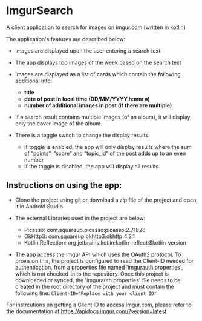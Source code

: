 # ImgurSearch

A client application to search for images on imgur.com (written in kotlin)

The application's features are described below:
* Images are displayed upon the user entering a search text
* The app displays top images of the week based on the search text
* Images are displayed as a list of cards which contain the following additional info:
  - **title**
  - **date of post in local time (DD/MM/YYYY h:mm a)**
  - **number of additional images in post (if there are multiple)**
  
* If a search result contains multiple images (of an album), it will display only the cover image of the album.
* There is a toggle switch to change the display results.
  - If toggle is enabled, the app will only display results where the sum of “points”, “score” and “topic_id” of the post adds up to an even number
  - If the toggle is disabled, the app will display all results.
 
## Instructions on using the app:
* Clone the project using git or download a zip file of the project and open it in Android Studio.
* The external Libraries used in the project are below:
  - Picasso: com.squareup.picasso:picasso:2.71828
  - OkHttp3: com.squareup.okhttp3:okhttp:4.3.1
  - Kotlin Reflection: org.jetbrains.kotlin:kotlin-reflect:$kotlin_version

* The app access the Imgur API which uses the OAuth2 protocol. To provision this, the project is configured to read the Client-ID needed for authentication, from a properties file named 'imgurauth.properties', which is not checked-in to the repository.
Once this project is downloaded or synced, the 'imgurauth.properties' file needs to be created in the root directory of the project and must contain the following line:
`Client-ID="Replace with your client ID"`

For instrcutions on getting a Client ID to access imgur.com, please refer to the documentation at https://apidocs.imgur.com/?version=latest
